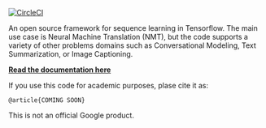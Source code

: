 [![CircleCI](https://circleci.com/gh/google/seq2seq.svg?style=svg)](https://circleci.com/gh/google/seq2seq)

An open source framework for sequence learning in Tensorflow. The main use case is Neural Machine Translation (NMT), but the code supports a variety of other problems domains such as Conversational Modeling, Text Summarization, or Image Captioning.

**[Read the documentation here](https://google.github.io/seq2seq)**

If you use this code for academic purposes, plase cite it as:

```
@article{COMING SOON}
```

This is not an official Google product.
